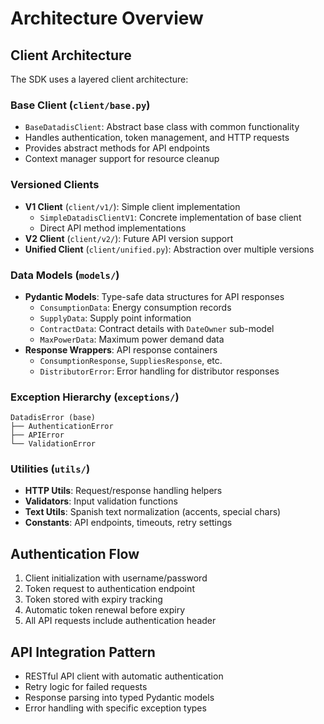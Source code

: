 # Architecture Overview

## Client Architecture
The SDK uses a layered client architecture:

### Base Client (`client/base.py`)
- `BaseDatadisClient`: Abstract base class with common functionality
- Handles authentication, token management, and HTTP requests
- Provides abstract methods for API endpoints
- Context manager support for resource cleanup

### Versioned Clients
- **V1 Client** (`client/v1/`): Simple client implementation
  - `SimpleDatadisClientV1`: Concrete implementation of base client
  - Direct API method implementations
- **V2 Client** (`client/v2/`): Future API version support
- **Unified Client** (`client/unified.py`): Abstraction over multiple versions

### Data Models (`models/`)
- **Pydantic Models**: Type-safe data structures for API responses
  - `ConsumptionData`: Energy consumption records
  - `SupplyData`: Supply point information  
  - `ContractData`: Contract details with `DateOwner` sub-model
  - `MaxPowerData`: Maximum power demand data
- **Response Wrappers**: API response containers
  - `ConsumptionResponse`, `SuppliesResponse`, etc.
  - `DistributorError`: Error handling for distributor responses

### Exception Hierarchy (`exceptions/`)
```
DatadisError (base)
├── AuthenticationError
├── APIError  
└── ValidationError
```

### Utilities (`utils/`)
- **HTTP Utils**: Request/response handling helpers
- **Validators**: Input validation functions
- **Text Utils**: Spanish text normalization (accents, special chars)
- **Constants**: API endpoints, timeouts, retry settings

## Authentication Flow
1. Client initialization with username/password
2. Token request to authentication endpoint
3. Token stored with expiry tracking
4. Automatic token renewal before expiry
5. All API requests include authentication header

## API Integration Pattern
- RESTful API client with automatic authentication
- Retry logic for failed requests
- Response parsing into typed Pydantic models
- Error handling with specific exception types